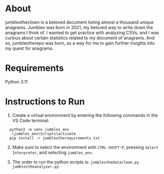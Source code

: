 # About

jumblestheclown is a beloved document listing almost a thousand unique anagrams. Jumbles was born in 2021, my beloved way to write down the anagrams I think of. I wanted to get practice with analyzing CSVs, and I was curious about certain statistics related to my document of anagrams. And so, jumblestherepo was born, as a way for me to gain further insights into my quest for anagrams.

# Requirements
Python 3.11

# Instructions to Run
1. Create a virtual environment by entering the following commands in the VS Code terminal:
```
  python3 -m venv jumbles_env
  .\jumbles_env\Scripts\activate
  pip install -r jumblestherequirements.txt
```
2. Make sure to select the environment with `CTRL-SHIFT-P`, pressing `Select Interpreter`, and selecting `jumbles_env`. 

3. The order to run the python scripts is: 
`jumblesthedataclean.py`
`jumblestheanalyzer.py`
